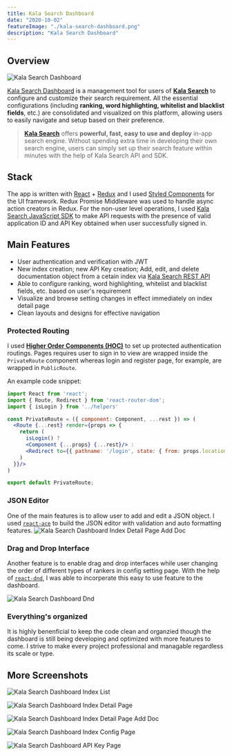 ```yaml
---
title: Kala Search Dashboard
date: "2020-10-02"
featureImage: "./kala-search-dashboard.png"
description: "Kala Search Dashboard"
---
```


## Overview

![Kala Search Dashboard](./kala-search-dashboard.png " ")

[Kala Search Dashboard](https://dashboard.kalasearch.cn/) is a management tool for users of **[Kala Search](https://kalasearch.cn/)** to configure and customize their search requirement. All the essential configurations (including **ranking, word highlighting, whitelist and blacklist fields**, etc.) are consolidated and visualized on this platform, allowing users to easily navigate and setup based on their preference.

> **[Kala Search](https://kalasearch.cn/)** offers **powerful, fast, easy to use and deploy** in-app search engine. Without spending extra time in developing their own search engine, users can simply set up their search feature within minutes with the help of Kala Search API and SDK.

## Stack
The app is written with [React](https://reactjs.org/) + [Redux](https://redux.js.org/) and I used [Styled Components](https://styled-components.com/) for the UI framework. Redux Promise Middleware was used to handle async action creators in Redux. For the non-user level operations, I used [Kala Search JavaScript SDK](../kala-search-javascript-sdk) to make API requests with the presence of valid application ID and API Key obtained when user successfully signed in.

 ## Main Features
- User authentication and verification with JWT
- New index creation; new API Key creation; Add, edit, and delete documentation object from a cetain index via [Kala Search REST API]("https://kalasearch.cn/docs/rest-api-index-and-search")
- Able to configure ranking, word highlighting, whitelist and blacklist fields, etc. based on user's requirement
- Visualize and browse setting changes in effect immediately on index detail page
- Clean layouts and designs for effective navigation

### Protected Routing
I used [**Higher Order Components (HOC)**](https://reactjs.org/docs/higher-order-components.html) to set up protected authentication routings. Pages requires user to sign in to view are wrapped inside the `PrivateRoute` component whereas login and register page, for example, are wrapped in `PublicRoute`.

An example code snippet:
```jsx
import React from 'react';
import { Route, Redirect } from 'react-router-dom';
import { isLogin } from '../helpers'

const PrivateRoute = ({ component: Component, ...rest }) => (
  <Route {...rest} render={props => {
    return (
      isLogin() ? 
      <Component {...props} {...rest}/> : 
      <Redirect to={{ pathname: '/login', state: { from: props.location } }} />
    )
  }}/>
)

export default PrivateRoute;
```

### JSON Editor
One of the main features is to allow user to add and edit a JSON object. I used [`react-ace`](https://github.com/securingsincity/react-ace) to build the JSON editor with validation and auto formatting features.
![Kala Search Dashboard Index Detail Page Add Doc](./kala-search-dashboard-add-doc.png "Index detail page with add documentation object in JSON editor")

### Drag and Drop Interface
Another feature is to enable drag and drop interfaces while user changing the order of different types of rankers in config setting page. With the help of [`react-dnd`](https://react-dnd.github.io/react-dnd/about), I was able to incorperate this easy to use feature to the dashboard.

![Kala Search Dashboard Dnd](./kala-search-dashboard-dnd.gif)

### Everything's organized
It is highly benenficial to keep the code clean and organzied though the dashboard is still being developing and optimized with more features to come. I strive to make every project professional and managable regardless its scale or type. 

## More Screenshots
![Kala Search Dashboard Index List](./kala-search-dashboard-index-list.png "Home page with a list of indexes")

![Kala Search Dashboard Index Detail Page](./kala-search-dashboard-index.png "Index detail page")

![Kala Search Dashboard Index Detail Page Add Doc](./kala-search-dashboard-add-doc.png "Index detail page with add documentation object in JSON editor")

![Kala Search Dashboard Index Config Page](./kala-search-dashboard-config.png "Index Config Page")

![Kala Search Dashboard API Key Page](./kala-search-dashboard-apikey.png "API Key and Application ID Page where user find and create their API keys")